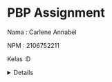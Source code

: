 # **PBP Assignment**

Nama : Carlene Annabel

NPM : 2106752211

Kelas :D
<details>

    <summary>Assignment 1</summary>

    <a href="https://katalog-carlene.herokuapp.com/katalog/" target= "_blank">Link Aplikasi Heroku</a>

    ## **Buatlah bagan yang berisi request client ke web aplikasi berbasis Django beserta responnya dan jelaskan pada bagan tersebut kaitan antara urls.py, views.py, models.py, dan berkas html**
    <<<<<<< HEAD
    ![Bagan](https://github.com/carlenee/
    assignment2-repository/bagan/Bagan.png?raw=true)
    =======
    ![Bagan](bagan/Bagan.png)
    >>>>>>> fd173a6422587afed9899c939291f525e36d888e

    Dari bagan di atas, dapat dilihat bahwa terdapat dua komponen yaitu, client side dan server side. View berada pada server side dan Template berada pada client side.

    Ketika kita membuat request untuk sebuah website, interface yang digunakan untuk membuat permintaan tersebut melalui browser disebut Template. Kemudian permintaan tersebut dikirmkan ke server untuk pengelolaan file view. Setiap kali Template diperbaharui, itu adalah input yang dikirim dan dimana diserver akan dilihat oleh View. Dan, kemudian ditransportasikan ke URL yang benar.

    Setelah ditransportasikan ke URL yang benar, lohika aplikasi berlaku dan Model mulai memperbaiki respons terhadap permintaan yang diberikan. Kemudian respons tertentu itu dikirim kembali ke View di mana ia kembali memeriksa respons dan mengirimkannya sebagai respons HTTP atau format pengguna yang diinginkan.Kemudian, kembali dirender oleh browser melalui Template(dalam format HTML).

    ## **Jelaskan kenapa menggunakan virtual environment? Apakah kita tetap dapat membuat aplikasi web berbasis Django tanpa menggunakan virtual environment?**

    Virtual enviroment memberikan kita lingkungan pengembangan yang independent dari host operating system. Kita dapat menginstal dan menggunakan software yang diperlukan di folder/bin virtualenv, daripada menggunakan software yang diinstal ke host machine. Karena, python development, bergantung pada berbagai macam libraries dan dependencies. 

    Kita tetap dapat membuat aplikasi web berbasis Django tanpa menggunakan virtual enviroment, namun dependencies dan libraries yang digunakan dalam pengembangannya tidak terpisahkan oleh projek - projek Django lainnya. Dalam arti lain, kita menggunakan dependencies dan libraries yang sama untuk banyak projek, sehingga dapat menimbulkan masalah ketika digunakan secara bersamaan. Jika kita bekerja dalam sebuah tim, jika anggota tim tersebut menggunakan dependencies dan libraries dengan versi yang berbeda, dapat menimbulkan error. Sehingga, lebih direkomendasikan untuk menggunakan virtual enviroment dalam pembuatan projek berbasis Django.

    ## **Jelaskan bagaimana cara kamu mengimplementasikan poin 1 sampai dengan 4 di atas**

    1. Membuat fungsi show_catalog yang menerima parameter request dan mengembalikan render(request, "katalog.html"), kemudian membuat folder template dan membuat berkas bernama katalog.html yang akan menjadi template dari web aplikasi kita.

    2. Membuat berkas urls.py untuk melakukan routing erhadap fungsi views yang telah kita buat sehingga nantinya halaman HTML dapat ditampilkan lewat browser kita. Kemudian, mendaftarkan aplikasi katalog ke dalam urls.py pada folder project_django.

    3. Menghubungkan Models dengan Views dan Template, dengan mengimport models yang sudah dibuat sebelumnya ke dalam file views.py. Memanggil query ke model database dan menyimpan hasil query tersebut ke dalam sebuah variabel. Menambahkan context sebagai parameter ketiga pada pengembalian fungsi render di fungsi show_catalog. Data yang ada pada variabel context tersebut akan ikut di-render oleh Django sehingga nantinya kita dapat memunculkan data tersebut pada halaman HTML.

    4. Melakukan mapping terhadap data yang telah ikut di-render pada fungsi views, menggunakan sintaks khusus template yang ada pada Django, {{data}}.  Melakukan iterasi terhadap variabel data yang telah ikut render ke dalam HTML.

    5. Mendeploy project ke heroku

</details>





